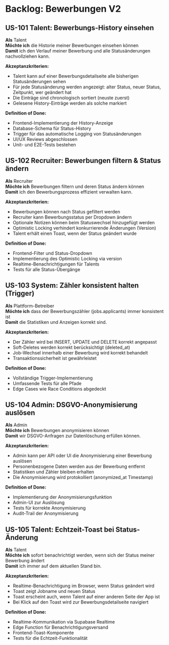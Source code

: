 
# Backlog: Bewerbungen V2

## US-101 Talent: Bewerbungs-History einsehen

**Als** Talent  
**Möchte ich** die Historie meiner Bewerbungen einsehen können  
**Damit** ich den Verlauf meiner Bewerbung und alle Statusänderungen nachvollziehen kann.

**Akzeptanzkriterien:**
- Talent kann auf einer Bewerbungsdetailseite alle bisherigen Statusänderungen sehen
- Für jede Statusänderung werden angezeigt: alter Status, neuer Status, Zeitpunkt, wer geändert hat
- Die Einträge sind chronologisch sortiert (neuste zuerst)
- Gelesene History-Einträge werden als solche markiert

**Definition of Done:**
- Frontend-Implementierung der History-Anzeige
- Database-Schema für Status-History
- Trigger für das automatische Logging von Statusänderungen
- UI/UX Reviews abgeschlossen
- Unit- und E2E-Tests bestehen

## US-102 Recruiter: Bewerbungen filtern & Status ändern

**Als** Recruiter  
**Möchte ich** Bewerbungen filtern und deren Status ändern können  
**Damit** ich den Bewerbungsprozess effizient verwalten kann.

**Akzeptanzkriterien:**
- Bewerbungen können nach Status gefiltert werden
- Recruiter kann Bewerbungsstatus per Dropdown ändern
- Optionale Notizen können beim Statuswechsel hinzugefügt werden
- Optimistic Locking verhindert konkurrierende Änderungen (Version)
- Talent erhält einen Toast, wenn der Status geändert wurde

**Definition of Done:**
- Frontend-Filter und Status-Dropdown
- Implementierung des Optimistic Locking via version
- Realtime-Benachrichtigungen für Talents
- Tests für alle Status-Übergänge

## US-103 System: Zähler konsistent halten (Trigger)

**Als** Plattform-Betreiber  
**Möchte ich** dass der Bewerbungszähler (jobs.applicants) immer konsistent ist  
**Damit** die Statistiken und Anzeigen korrekt sind.

**Akzeptanzkriterien:**
- Der Zähler wird bei INSERT, UPDATE und DELETE korrekt angepasst
- Soft-Deletes werden korrekt berücksichtigt (deleted_at)
- Job-Wechsel innerhalb einer Bewerbung wird korrekt behandelt
- Transaktionssicherheit ist gewährleistet

**Definition of Done:**
- Vollständige Trigger-Implementierung
- Umfassende Tests für alle Pfade
- Edge Cases wie Race Conditions abgedeckt

## US-104 Admin: DSGVO-Anonymisierung auslösen

**Als** Admin  
**Möchte ich** Bewerbungen anonymisieren können  
**Damit** wir DSGVO-Anfragen zur Datenlöschung erfüllen können.

**Akzeptanzkriterien:**
- Admin kann per API oder UI die Anonymisierung einer Bewerbung auslösen
- Personenbezogene Daten werden aus der Bewerbung entfernt
- Statistiken und Zähler bleiben erhalten
- Die Anonymisierung wird protokolliert (anonymized_at Timestamp)

**Definition of Done:**
- Implementierung der Anonymisierungsfunktion
- Admin-UI zur Auslösung
- Tests für korrekte Anonymisierung
- Audit-Trail der Anonymisierung

## US-105 Talent: Echtzeit-Toast bei Status-Änderung

**Als** Talent  
**Möchte ich** sofort benachrichtigt werden, wenn sich der Status meiner Bewerbung ändert  
**Damit** ich immer auf dem aktuellen Stand bin.

**Akzeptanzkriterien:**
- Realtime-Benachrichtigung im Browser, wenn Status geändert wird
- Toast zeigt Jobname und neuen Status
- Toast erscheint auch, wenn Talent auf einer anderen Seite der App ist
- Bei Klick auf den Toast wird zur Bewerbungsdetailseite navigiert

**Definition of Done:**
- Realtime-Kommunikation via Supabase Realtime
- Edge Function für Benachrichtigungsversand
- Frontend-Toast-Komponente
- Tests für die Echtzeit-Funktionalität
